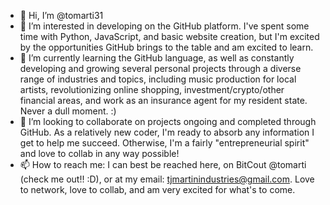 - 👋 Hi, I’m @tomarti31
- 👀 I’m interested in developing on the GitHub platform. I've spent some time with Python, JavaScript, and basic website creation, but I'm excited by the opportunities GitHub brings to the table and am excited to learn.
- 🌱 I’m currently learning the GitHub language, as well as constantly developing and growing several personal projects through a diverse range of industries and topics, including music production for local artists, revolutionizing online shopping, investment/crypto/other financial areas, and work as an insurance agent for my resident state. Never a dull moment. :)
- 💞️ I’m looking to collaborate on projects ongoing and completed through GitHub. As a relatively new coder, I'm ready to absorb any information I get to help me succeed. Otherwise, I'm a fairly "entrepreneurial spirit" and love to collab in any way possible!
- 📫 How to reach me: I can best be reached here, on BitCout @tomarti (check me out!! :D), or at my email: tjmartinindustries@gmail.com. Love to network, love to collab, and am very excited for what's to come.

<!---
tomarti31/tomarti31 is a ✨ special ✨ repository because its `README.md` (this file) appears on your GitHub profile.
You can click the Preview link to take a look at your changes.
--->
